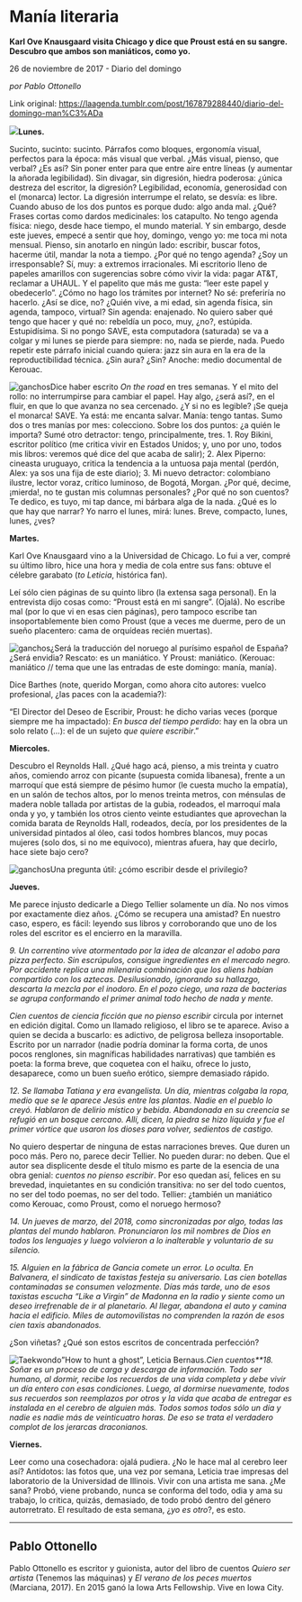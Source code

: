 # Manía literaria

**Karl Ove Knausgaard visita Chicago y dice que Proust está en su sangre. Descubro que ambos son maniáticos, como yo.**

26 de noviembre de 2017 - Diario del domingo

_por Pablo Ottonello_

Link original: https://laagenda.tumblr.com/post/167879288440/diario-del-domingo-man%C3%ADa

![](https://64.media.tumblr.com/51fa8142ad2386d31c044c6770c3d260/tumblr_inline_pk05vlqzJ51t6q87u_500.jpg)**Lunes.**

Sucinto, sucinto: sucinto. Párrafos como bloques, ergonomía visual, perfectos para la época: más visual que verbal. ¿Más visual, pienso, que verbal? ¿Es así? Sin poner enter para que entre aire entre líneas (y aumentar la añorada legibilidad). Sin divagar, sin digresión, hiedra poderosa: ¿única destreza del escritor, la digresión? Legibilidad, economía, generosidad con el (monarca) lector. La digresión interrumpe el relato, se desvía: es libre. Cuando abuso de los dos puntos es porque dudo: algo anda mal. ¿Qué? Frases cortas como dardos medicinales: los catapulto. No tengo agenda física: niego, desde hace tiempo, el mundo material. Y sin embargo, desde este jueves, empecé a sentir que hoy, domingo, vengo yo: me toca mi nota mensual. Pienso, sin anotarlo en ningún lado: escribir, buscar fotos, hacerme útil, mandar la nota a tiempo. ¿Por qué no tengo agenda? ¿Soy un irresponsable? Sí, muy: a extremos irracionales. Mi escritorio lleno de papeles amarillos con sugerencias sobre cómo vivir la vida: pagar AT&T, reclamar a UHAUL. Y el papelito que más me gusta: “leer este papel y obedecerlo”. ¿Cómo no hago los trámites por internet? No sé: preferiría no hacerlo. ¿Así se dice, no? ¿Quién vive, a mi edad, sin agenda física, sin agenda, tampoco, virtual? Sin agenda: enajenado. No quiero saber qué tengo que hacer y qué no: rebeldía un poco, muy, ¿no?, estúpida. Estupidísima. Si no pongo SAVE, esta computadora (saturada) se va a colgar y mi lunes se pierde para siempre: no, nada se pierde, nada. Puedo repetir este párrafo inicial cuando quiera: jazz sin aura en la era de la reproductibilidad técnica. ¿Sin aura? ¿Sin? Anoche: medio documental de Kerouac. 

![ganchos](https://64.media.tumblr.com/98d588c2a23f7f8e12ae9aa56845997c/tumblr_inline_pk05vmruDJ1t6q87u_500.jpg)Dice haber escrito *On the road* en tres semanas. Y el mito del rollo: no interrumpirse para cambiar el papel. Hay algo, ¿será así?, en el fluir, en que lo que avanza no sea cercenado. ¿Y si no es legible? ¡Se queja el monarca! SAVE. Ya está: me encanta salvar. Manía: tengo tantas. Sumo dos o tres manías por mes: colecciono. Sobre los dos puntos: ¿a quién le importa? Sumé otro detractor: tengo, principalmente, tres. 1. Roy Bikini, escritor político (me critica vivir en Estados Unidos; y, uno por uno, todos mis libros: veremos qué dice del que acaba de salir); 2. Alex Piperno: cineasta uruguayo, critica la tendencia a la untuosa paja mental (perdón, Alex: ya sos una fija de este diario); 3. Mi nuevo detractor: colombiano ilustre, lector voraz, crítico luminoso, de Bogotá, Morgan. ¿Por qué, decime, ¡mierda!, no te gustan mis columnas personales? ¿Por qué no son cuentos? Te dedico, es tuyo, mi tap dance, mi bárbara alga de la nada. ¿Qué es lo que hay que narrar? Yo narro el lunes, mirá: lunes. Breve, compacto, lunes, lunes, ¿ves? 

  
**Martes.**

Karl Ove Knausgaard vino a la Universidad de Chicago. Lo fui a ver, compré su último libro, hice una hora y media de cola entre sus fans: obtuve el célebre garabato (*to Leticia*, histórica fan). 

Leí sólo cien páginas de su quinto libro (la extensa saga personal). En la entrevista dijo cosas como: “Proust está en mi sangre”. (Ojalá). No escribe mal (por lo que vi en esas cien páginas), pero tampoco escribe tan insoportablemente bien como Proust (que a veces me duerme, pero de un sueño placentero: cama de orquídeas recién muertas). 

![ganchos](https://64.media.tumblr.com/51fa8142ad2386d31c044c6770c3d260/tumblr_inline_pk05vlqzJ51t6q87u_500.jpg)¿Será la traducción del noruego al purísimo español de España? ¿Será envidia? Rescato: es un maniático. Y Proust: maniático. (Kerouac: maniático // tema que une las entradas de este domingo: manía, manía). 

Dice Barthes (note, querido Morgan, como ahora cito autores: vuelco profesional, ¿las paces con la academia?): 

 “El Director del Deseo de Escribir, Proust: he dicho varias veces (porque siempre me ha impactado): *En busca del tiempo perdido*: hay en la obra un solo relato (…): el de un sujeto *que quiere escribir*.” 

  
**Miercoles.**

Descubro el Reynolds Hall. ¿Qué hago acá, pienso, a mis treinta y cuatro años, comiendo arroz con picante (supuesta comida libanesa), frente a un marroquí que está siempre de pésimo humor (le cuesta mucho la empatía), en un salón de techos altos, por lo menos treinta metros, con ménsulas de madera noble tallada por artistas de la gubia, rodeados, el marroquí mala onda y yo, y también los otros ciento veinte estudiantes que aprovechan la comida barata de Reynolds Hall, rodeados, decía, por los presidentes de la universidad pintados al óleo, casi todos hombres blancos, muy pocas mujeres (solo dos, si no me equivoco), mientras afuera, hay que decirlo, hace siete bajo cero? 

![ganchos](https://64.media.tumblr.com/3adca352e6b53eaa48269483c9b60bea/tumblr_inline_pk05vmuSMv1t6q87u_500.jpg)Una pregunta útil: ¿cómo escribir desde el privilegio? 

  
**Jueves.**

Me parece injusto dedicarle a Diego Tellier solamente un día. No nos vimos por exactamente diez años. ¿Cómo se recupera una amistad? En nuestro caso, espero, es fácil: leyendo sus libros y corroborando que uno de los roles del escritor es el encierro en la maravilla. 

*9. Un correntino vive atormentado por la idea de alcanzar el adobo para pizza perfecto. Sin escrúpulos, consigue ingredientes en el mercado negro. Por accidente replica una milenaria combinación que los aliens habían compartido con los aztecas. Desilusionado, ignorando su hallazgo, descarta la mezcla por el inodoro. En el pozo ciego, una raza de bacterias se agrupa conformando el primer animal todo hecho de nada y mente.* 

*Cien cuentos de ciencia ficción que no pienso escribir* circula por internet en edición digital. Como un llamado religioso, el libro se te aparece. Aviso a quien se decida a buscarlo: es adictivo, de peligrosa belleza insoportable. Escrito por un narrador (nadie podría dominar la forma corta, de unos pocos renglones, sin magníficas habilidades narrativas) que también es poeta: la forma breve, que coquetea con el haiku, ofrece lo justo, desaparece, como un buen sueño erótico, siempre demasiado rápido. 

*12. Se llamaba Tatiana y era evangelista. Un día, mientras colgaba la ropa, medio que se le aparece Jesús entre las plantas. Nadie en el pueblo lo creyó. Hablaron de delirio místico y bebida. Abandonada en su creencia se refugió en un bosque cercano. Allí, dicen, la piedra se hizo líquida y fue el primer vórtice que usaron los dioses para volver, sedientos de castigo.* 

No quiero despertar de ninguna de estas narraciones breves. Que duren un poco más. Pero no, parece decir Tellier. No pueden durar: no deben. Que el autor sea displicente desde el título mismo es parte de la esencia de una obra genial: *cuentos no pienso escribir*. Por eso quedan así, felices en su brevedad, inquietantes en su condición transitiva: no ser del todo cuentos, no ser del todo poemas, no ser del todo. Tellier: ¿también un maniático como Kerouac, como Proust, como el noruego hermoso? 

*14. Un jueves de marzo, del 2018, como sincronizadas por algo, todas las plantas del mundo hablaron. Pronunciaron los mil nombres de Dios en todos los lenguajes y luego volvieron a lo inalterable y voluntario de su silencio.* 

*15. Alguien en la fábrica de Gancia comete un error. Lo oculta. En Balvanera, el sindicato de taxistas festeja su aniversario. Las cien botellas contaminadas se consumen velozmente. Días más tarde, uno de esos taxistas escucha “Like a Virgin” de Madonna en la radio y siente como un deseo irrefrenable de ir al planetario. Al llegar, abandona el auto y camina hacia el edificio. Miles de automovilistas no comprenden la razón de esos cien taxis abandonados.* 

¿Son viñetas? ¿Qué son estos escritos de concentrada perfección? 

![Taekwondo](https://64.media.tumblr.com/a2a865338974b5a5302e71166a1f6880/tumblr_inline_pk05vnfPVQ1t6q87u_400.jpg)”How to hunt a ghost”, Leticia Bernaus.*Cien cuentos**18. Soñar es un proceso de carga y descarga de información. Todo ser humano, al dormir, recibe los recuerdos de una vida completa y debe vivir un día entero con esas condiciones. Luego, al dormirse nuevamente, todos sus recuerdos son reemplazos por otros y la vida que acaba de entregar es instalada en el cerebro de alguien más. Todos somos todos sólo un día y nadie es nadie más de veinticuatro horas. De eso se trata el verdadero complot de los jerarcas draconianos.* 

  
**Viernes.**

Leer como una cosechadora: ojalá pudiera. ¿No le hace mal al cerebro leer así? Antídotos: las fotos que, una vez por semana, Leticia trae impresas del laboratorio de la Universidad de Illinois. Vivir con una artista me sana. ¿Me sana? Probó, viene probando, nunca se conforma del todo, odia y ama su trabajo, lo critica, quizás, demasiado, de todo probó dentro del género autorretrato. El resultado de esta semana, ¿*yo es otro*?, es esto. 

  




---

 Pablo Ottonello
----------------

 Pablo Ottonello es escritor y guionista, autor del libro de cuentos *Quiero ser artista* (Tenemos las máquinas) y *El verano de los peces muertos* (Marciana, 2017). En 2015 ganó la Iowa Arts Fellowship. Vive en Iowa City. 

